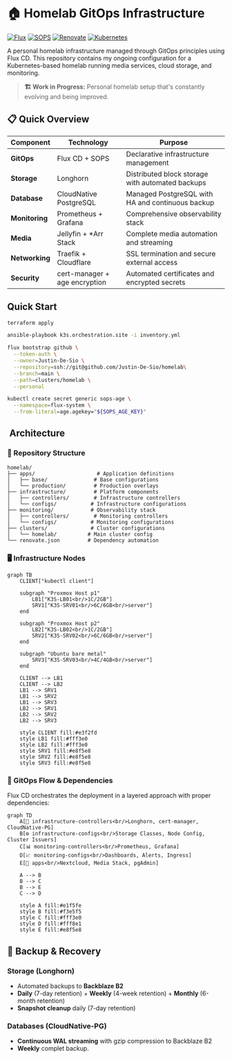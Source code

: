 # 🏠 Homelab GitOps Infrastructure

[![Flux](https://img.shields.io/badge/GitOps-Flux-5C7CFA.svg)](https://fluxcd.io/)
[![SOPS](https://img.shields.io/badge/Secrets-SOPS-orange.svg)](https://github.com/mozilla/sops)
[![Renovate](https://img.shields.io/badge/Dependencies-Renovate-1f8ceb.svg)](https://renovatebot.com/)
[![Kubernetes](https://img.shields.io/badge/Platform-Kubernetes-326CE5.svg)](https://kubernetes.io/)

A personal homelab infrastructure managed through GitOps principles using Flux CD. This repository contains my ongoing configuration for a Kubernetes-based homelab running media services, cloud storage, and monitoring.

> **🏗️ Work in Progress:** Personal homelab setup that's constantly evolving and being improved.

## 📋 Quick Overview

| **Component** | **Technology** | **Purpose** |
|---------------|----------------|-------------|
| **GitOps** | Flux CD + SOPS | Declarative infrastructure management |
| **Storage** | Longhorn | Distributed block storage with automated backups |
| **Database** | CloudNative PostgreSQL | Managed PostgreSQL with HA and continuous backup |
| **Monitoring** | Prometheus + Grafana | Comprehensive observability stack |
| **Media** | Jellyfin + *Arr Stack | Complete media automation and streaming |
| **Networking** | Traefik + Cloudflare | SSL termination and secure external access |
| **Security** | cert-manager + age encryption | Automated certificates and encrypted secrets |

## Quick Start

```bash
terraform apply

ansible-playbook k3s.orchestration.site -i inventory.yml

flux bootstrap github \
  --token-auth \
  --owner=Justin-De-Sio \
  --repository=ssh://git@github.com/Justin-De-Sio/homelab\
  --branch=main \
  --path=clusters/homelab \
  --personal

kubectl create secret generic sops-age \
  --namespace=flux-system \
  --from-literal=age.agekey="${SOPS_AGE_KEY}"
```


## ️ Architecture

### 📁 Repository Structure
```
homelab/
├── apps/                    # Application definitions
│   ├── base/               # Base configurations
│   └── production/         # Production overlays
├── infrastructure/         # Platform components
│   ├── controllers/        # Infrastructure controllers
│   └── configs/           # Infrastructure configurations
├── monitoring/            # Observability stack
│   ├── controllers/        # Monitoring controllers
│   └── configs/           # Monitoring configurations
├── clusters/              # Cluster configurations
│   └── homelab/          # Main cluster config
└── renovate.json         # Dependency automation
```

### 🖥️ Infrastructure Nodes

```mermaid
graph TB
    CLIENT["kubectl client"]
    
    subgraph "Proxmox Host p1"
        LB1["K3S-LB01<br/>1C/2GB"]
        SRV1["K3S-SRV01<br/>6C/6GB<br/>server"]
    end
    
    subgraph "Proxmox Host p2"
        LB2["K3S-LB02<br/>1C/2GB"]
        SRV2["K3S-SRV02<br/>6C/6GB<br/>server"]
    end

    subgraph "Ubuntu bare metal"
        SRV3["K3S-SRV03<br/>4C/4GB<br/>server"]
    end
    
    CLIENT --> LB1
    CLIENT --> LB2
    LB1 --> SRV1
    LB1 --> SRV2
    LB1 --> SRV3
    LB2 --> SRV1
    LB2 --> SRV2
    LB2 --> SRV3

    style CLIENT fill:#e3f2fd
    style LB1 fill:#fff3e0
    style LB2 fill:#fff3e0
    style SRV1 fill:#e8f5e8
    style SRV2 fill:#e8f5e8
    style SRV3 fill:#e8f5e8
```

### 🔄 GitOps Flow & Dependencies

Flux CD orchestrates the deployment in a layered approach with proper dependencies:

```mermaid
graph TD
    A[🚀 infrastructure-controllers<br/>Longhorn, cert-manager, CloudNative-PG] 
    B[⚙️ infrastructure-configs<br/>Storage Classes, Node Config, Cluster Issuers]
    C[📊 monitoring-controllers<br/>Prometheus, Grafana]
    D[📈 monitoring-configs<br/>Dashboards, Alerts, Ingress]
    E[🔧 apps<br/>Nextcloud, Media Stack, pgAdmin]

    A --> B
    B --> C
    B --> E
    C --> D

    style A fill:#e1f5fe
    style B fill:#f3e5f5
    style C fill:#fff3e0
    style D fill:#fff8e1
    style E fill:#e8f5e8
```


## 🔄 Backup & Recovery

### **Storage (Longhorn)**
- Automated backups to **Backblaze B2** 
- **Daily** (7-day retention) + **Weekly** (4-week retention) + **Monthly** (6-month retention)
- **Snapshot cleanup** daily (7-day retention)

### **Databases (CloudNative-PG)**
- **Continuous WAL streaming** with gzip compression to Backblaze B2
- **Weekly** complet backup.
